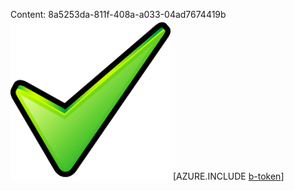 Content: 8a5253da-811f-408a-a033-04ad7674419b![image](c912fd8d-1ee9-4a52-a8f2-b2477cbacf3e.png)
[AZURE.INCLUDE [b-token](d02fa97d-ce52-4e5c-a463-7e6306fad938.md)]
